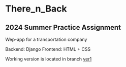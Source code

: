# There_n_Back
## 2024 Summer Practice Assignment

Wep-app for a transportation company

Backend: Django
Frontend: HTML + CSS

Working version is located in branch [ver1](https://github.com/Yogafroga/There_n_Back/tree/ver1)
